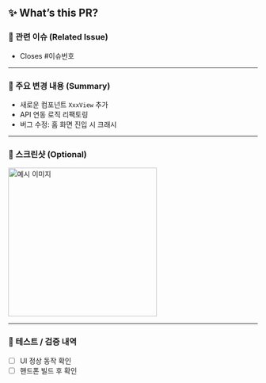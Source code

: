 <!--
🙏 PR 제목 컨벤션 (Gitmoji + 타입 + 이슈 번호 + 작업 요약)
예시: ✨ Feature: #167 예약 취소 구현
※ PR 생성 시 Assignees 및 Labels 설정도 잊지 마세요!
-->

## ✨ What’s this PR?
### 📌 관련 이슈 (Related Issue)
<!-- 해당 PR이 어떤 이슈를 해결하는지 연결해주세요 -->
- Closes #이슈번호

---

### 🧶 주요 변경 내용 (Summary)
<!-- 이번 PR에서 작업한 핵심 변경 사항을 작성해주세요 -->

- 새로운 컴포넌트 `XxxView` 추가
- API 연동 로직 리팩토링
- 버그 수정: 홈 화면 진입 시 크래시

---

### 📸 스크린샷 (Optional)
<!-- UI 작업의 경우, 구현한 화면을 첨부해주세요 -->
<!-- 이미지 크기 조절 예시: <img width="300" alt="설명" src="링크"> -->

<img width="300" alt="예시 이미지" src="https://...">

---

### 🧪 테스트 / 검증 내역
<!-- 동작 확인 여부나 시나리오 테스트 내용을 간단히 써주세요 -->

- [ ] UI 정상 동작 확인
- [ ] 핸드폰 빌드 후 확인
